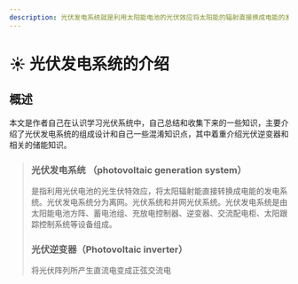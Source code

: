 ```yaml
---
description: 光伏发电系统就是利用太阳能电池的光伏效应将太阳能的辐射直接换成电能的发电系统
---
```


# ☀ 光伏发电系统的介绍

## 概述

本文是作者自己在认识学习光伏系统中，自己总结和收集下来的一些知识，主要介绍了光伏发电系统的组成设计和自己一些混淆知识点，其中着重介绍光伏逆变器和相关的储能知识。

> ### 光伏发电系统 （photovoltaic generation system）
>
>
>
> 是指利用光伏电池的光生伏特效应，将太阳辐射能直接转换成电能的发电系统。光伏发电系统分为离网。光伏系统和并网光伏系统。光伏发电系统是由太阳能电池方阵、蓄电池组、充放电控制器、逆变器、交流配电柜、太阳跟踪控制系统等设备组成。
>
>
>
> ### 光伏逆变器（Photovoltaic inverter）
>
>
>
> 将光伏阵列所产生直流电变成正弦交流电
